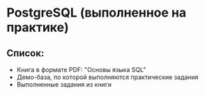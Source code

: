 # PostgreSQL (выполненное на практике)
## Список:
* Книга в формате PDF: "Основы языка SQL"
* Демо-база, по которой выполняются практические задания
* Выполненные задания из книги
